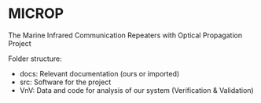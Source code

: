 # MICROP
The Marine Infrared Communication Repeaters with Optical Propagation Project


Folder structure:

- docs: Relevant documentation (ours or imported)
- src: Software for the project
- VnV: Data and code for analysis of our system (Verification & Validation)
